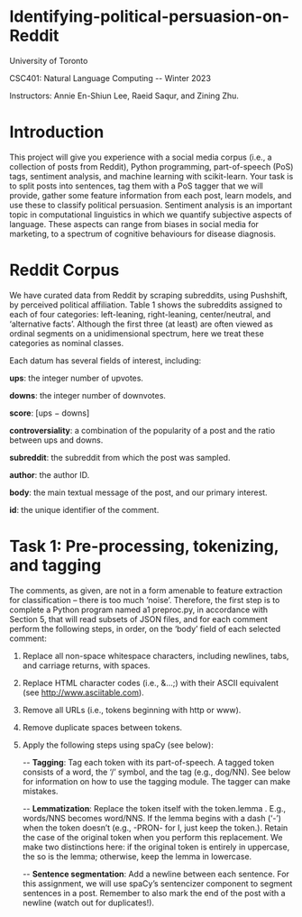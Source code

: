 # Identifying-political-persuasion-on-Reddit

University of Toronto

CSC401: Natural Language Computing -- Winter 2023

Instructors: Annie En-Shiun Lee, Raeid Saqur, and Zining Zhu.

# Introduction

This project will give you experience with a social media corpus (i.e., a collection of posts from Reddit), Python programming, part-of-speech (PoS) tags, sentiment analysis, and machine learning with scikit-learn. Your task is to split posts into sentences, tag them with a PoS tagger that we will provide, gather some feature information from each post, learn models, and use these to classify political persuasion. Sentiment analysis is an important topic in computational linguistics in which we quantify subjective aspects of language. These aspects can range from biases in social media for marketing, to a spectrum of cognitive behaviours for disease diagnosis.

# Reddit Corpus

We have curated data from Reddit by scraping subreddits, using Pushshift, by perceived political affiliation. Table 1 shows the subreddits assigned to each of four categories: left-leaning, right-leaning, center/neutral, and ‘alternative facts’. Although the first three (at least) are often viewed as ordinal segments on a unidimensional spectrum, here we treat these categories as nominal classes. 

Each datum has several fields of interest, including:

**ups**: the integer number of upvotes.

**downs**: the integer number of downvotes.

**score**: [ups − downs]

**controversiality**: a combination of the popularity of a post and the ratio between ups and downs.

**subreddit**: the subreddit from which the post was sampled.

**author**: the author ID.

**body**: the main textual message of the post, and our primary interest.

**id**: the unique identifier of the comment.

# Task 1: Pre-processing, tokenizing, and tagging

The comments, as given, are not in a form amenable to feature extraction for classification – there is too much ‘noise’. Therefore, the first step is to complete a Python program named a1 preproc.py, in accordance with Section 5, that will read subsets of JSON files, and for each comment perform the following steps, in order, on the ‘body’ field of each selected comment:

1. Replace all non-space whitespace characters, including newlines, tabs, and carriage returns, with spaces.

2. Replace HTML character codes (i.e., &...;) with their ASCII equivalent (see http://www.asciitable.com).
 
3. Remove all URLs (i.e., tokens beginning with http or www).
 
4. Remove duplicate spaces between tokens.
 
5. Apply the following steps using spaCy (see below):

     -- **Tagging**: 
       Tag each token with its part-of-speech. A tagged token consists of a word, the ‘/’ symbol, and the tag (e.g., dog/NN). See below for information on how to use the tagging module. The tagger can make mistakes.

     -- **Lemmatization**: 
       Replace the token itself with the token.lemma . E.g., words/NNS becomes word/NNS. If the lemma begins with a dash (‘-’) when the token doesn’t (e.g., -PRON- for I, just keep the token.). Retain the case of the original token when you perform this replacement. We make two distinctions here: if the original token is entirely in uppercase, the so is the lemma; otherwise, keep the lemma in lowercase.
     
     -- **Sentence segmentation**: 
       Add a newline between each sentence. For this assignment, we will use spaCy’s sentencizer component to segment sentences in a post. Remember to also mark the end of the post with a newline (watch out for duplicates!).
